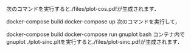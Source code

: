 次のコマンドを実行すると./files/plot-cos.pdfが生成されます．

docker-compose build
docker-compose up
次のコマンドを実行して，

docker-compose build
docker-compose run gnuplot bash
コンテナ内でgnuplot ./plot-sinc.pltを実行すると./files/plot-sinc.pdfが生成されます．
